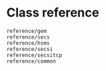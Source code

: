 # Class reference

```{toctree}
reference/gem
reference/secs
reference/hsms
reference/secsi
reference/secsitcp
reference/common
```